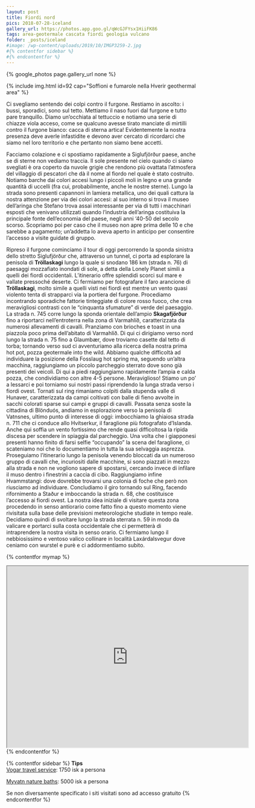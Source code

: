 ```yaml
---
layout: post
title: Fiordi nord
pics: 2018-07-28-iceland
gallery_url: https://photos.app.goo.gl/qWcGJFYsx1HiiFK86
tags: area-geotermale cascata fiordi geologia vulcano
folder: _posts/iceland
#image: /wp-content/uploads/2019/10/IMGP3259-2.jpg
#{% contentfor sidebar %}
#{% endcontentfor %}
---
```


{% google_photos page.gallery_url none %}

{% include img.html id=92 cap="Soffioni e fumarole nella Hverir geothermal area" %}

Ci svegliamo sentendo dei colpi contro il furgone. Restiamo in ascolto: i bussi, sporadici, sono sul tetto. Mettiamo il naso fuori dal furgone e tutto pare tranquillo. Diamo un’occhiata al tettuccio e notiamo una serie di chiazze viola acceso, come se qualcuno avesse tirato manciate di mirtilli contro il furgone bianco: cacca di sterna artica! Evidentemente la nostra presenza deve averle infastidite e devono aver cercato di ricordarci che siamo nel loro territorio e che pertanto non siamo bene accetti. 

Facciamo colazione e ci spostiamo rapidamente a Siglufjörður paese, anche se di sterne non vediamo traccia. Il sole presente nel cielo quando ci siamo svegliati è ora coperto da nuvole grigie che rendono più ovattata l’atmosfera del villaggio di pescatori che dà il nome al fiordo nel quale è stato costruito. Notiamo barche dai colori accesi lungo i piccoli moli in legno e una grande quantità di uccelli (fra cui, probabilmente, anche le nostre sterne). Lungo la strada sono presenti capannoni in lamiera metallica, uno dei quali cattura la nostra attenzione per via dei colori accesi: al suo interno si trova il museo dell’aringa che Stefano trova assai interessante per via di tutti i macchinari esposti che venivano utilizzati quando l’industria dell’aringa costituiva la principale fonte dell’economia del paese, negli anni ‘40-50 del secolo scorso. Scopriamo poi per caso che il museo non apre prima delle 10 e che sarebbe a pagamento; un’addetta lo aveva aperto in anticipo per consentire l’accesso a visite guidate di gruppo.

Ripreso il furgone cominciamo il tour di oggi percorrendo la sponda sinistra dello stretto Siglufjörður che, attraverso un tunnel, ci porta ad esplorare la penisola di **Tröllaskagi** lungo la quale si snodano 186 km (strada n. 76) di paesaggi mozzafiato inondati di sole, a detta della Lonely Planet simili a quelli dei fiordi occidentali. L’itinerario offre splendidi scorci sul mare e vallate pressoché deserte. Ci fermiamo per fotografare il faro arancione di **Tröllaskagi**, molto simile a quelli visti nei fiordi est mentre un vento quasi violento tenta di strapparci via la portiera del furgone. Procediamo incontrando sporadiche fattorie tinteggiate di colore rosso fuoco, che crea meravigliosi contrasti con le “cinquanta sfumature” di verde del paesaggio. La strada n. 745 corre lungo la sponda orientale dell’ampio **Skagafjörður** fino a riportarci nell’entroterra nella zona di Varmahlíð, caratterizzata da numerosi allevamenti di cavalli. Pranziamo con brioches e toast in una piazzola poco prima dell’abitato di Varmahlíð. Di qui ci dirigiamo verso nord lungo la strada n. 75 fino a Glaumbær, dove troviamo casette dal tetto di torba; tornando verso sud ci avventuriamo alla ricerca della nostra prima hot pot, pozza geotermale into the wild. Abbiamo qualche difficoltà ad individuare la posizione della Fosslaug hot spring ma, seguendo un’altra macchina, raggiungiamo un piccolo parcheggio sterrato dove sono già presenti dei veicoli. Di qui a piedi raggiungiamo rapidamente l’ampia e calda pozza, che condividiamo con altre 4-5 persone. Meraviglioso! Stiamo un po’ a lessarci e poi torniamo sui nostri passi riprendendo la lunga strada verso i fiordi ovest. Tornati sul ring rimaniamo colpiti dalla stupenda valle di Hunaver, caratterizzata da campi coltivati con balle di fieno avvolte in sacchi colorati sparse sui campi e gruppi di cavalli. Passata senza soste la cittadina di Blönduós, andiamo in esplorazione verso la penisola di Vatnsnes, ultimo punto di interesse di oggi: imbocchiamo la ghiaiosa strada n. 711 che ci conduce allo Hvítserkur, il faraglione più fotografato d’Islanda. Anche qui soffia un vento fortissimo che rende quasi difficoltosa la ripida discesa per scendere in spiaggia dal parcheggio. Una volta che i giapponesi presenti hanno finito di farsi selfie “occupando” la scena del faraglione, ci scateniamo noi che lo documentiamo in tutta la sua selvaggia asprezza. Proseguiamo l’itinerario lungo la penisola venendo bloccati da un numeroso gruppo di cavalli che, incuriositi dalle macchine, si sono piazzati in mezzo alla strada e non ne vogliono sapere di spostarsi, cercando invece di infilare il muso dentro i finestrini a caccia di cibo. Raggiungiamo infine Hvammstangi:  dove dovrebbe trovarsi una colonia di foche che però non riusciamo ad individuare. Concludiamo il giro tornando sul Ring, facendo rifornimento a Staður e imboccando la strada n. 68, che costituisce l’accesso ai fiordi ovest. La nostra idea iniziale di visitare questa zona procedendo in senso antiorario come fatto fino a questo momento viene rivisitata sulla base delle previsioni meteorologiche studiate in tempo reale. Decidiamo quindi di svoltare lungo la strada sterrata n. 59 in modo da valicare e portarci sulla costa occidentale che ci permetterà di intraprendere la nostra visita in senso orario. Ci fermiamo lungo il nebbiosissimo e ventoso valico collinare in località Laxárdalsvegur dove ceniamo con wurstel e purè e ci addormentiamo subito.

{% contentfor mymap %}
<iframe src="https://www.google.com/maps/d/embed?mid=1WgHhRoisSy6_Twmu_iWv1V1ws3xmEro2&ehbc=2E312F" width="640" height="480"></iframe>
{% endcontentfor %}

{% contentfor sidebar %}
**Tips**  
[Vogar travel service](https://www.vogartravelservice.com/): 1750 isk a persona

[Myvatn nature baths](https://myvatnnaturebaths.is/): 5000 isk a persona

Se non diversamente specificato i siti visitati sono ad accesso gratuito
{% endcontentfor %}